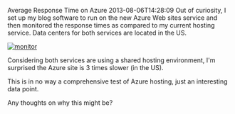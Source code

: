 Average Response Time on Azure
2013-08-06T14:28:09
Out of curiosity, I set up my blog software to run on the new Azure Web sites service and then monitored the response times as compared to my current hosting service. Data centers for both services are located in the US.

[![monitor](http://mike-ward.net/content/images/blog/WindowsLiveWriter/AverageResponseTimeonAzure_9407/monitor_thumb.png)](http://mike-ward.net/content/images/blog/WindowsLiveWriter/AverageResponseTimeonAzure_9407/monitor_2.png)

Considering both services are using a shared hosting environment, I'm surprised the Azure site is 3 times slower (in the US).

This is in no way a comprehensive test of Azure hosting, just an interesting data point.

Any thoughts on why this might be?
